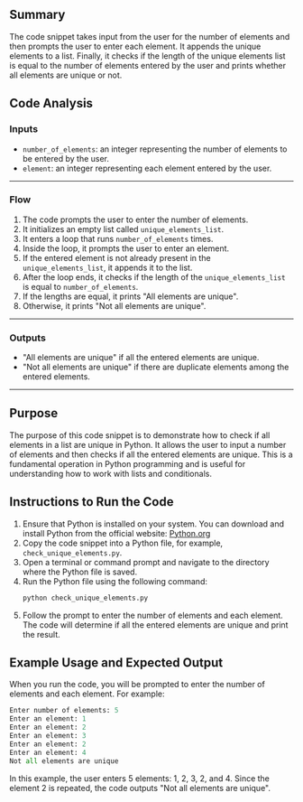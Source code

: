 ## Summary
The code snippet takes input from the user for the number of elements and then prompts the user to enter each element. It appends the unique elements to a list. Finally, it checks if the length of the unique elements list is equal to the number of elements entered by the user and prints whether all elements are unique or not.

## Code Analysis
### Inputs
- `number_of_elements`: an integer representing the number of elements to be entered by the user.
- `element`: an integer representing each element entered by the user.
___
### Flow
1. The code prompts the user to enter the number of elements.
2. It initializes an empty list called `unique_elements_list`.
3. It enters a loop that runs `number_of_elements` times.
4. Inside the loop, it prompts the user to enter an element.
5. If the entered element is not already present in the `unique_elements_list`, it appends it to the list.
6. After the loop ends, it checks if the length of the `unique_elements_list` is equal to `number_of_elements`.
7. If the lengths are equal, it prints "All elements are unique".
8. Otherwise, it prints "Not all elements are unique".
___
### Outputs
- "All elements are unique" if all the entered elements are unique.
- "Not all elements are unique" if there are duplicate elements among the entered elements.
___

## Purpose
The purpose of this code snippet is to demonstrate how to check if all elements in a list are unique in Python. It allows the user to input a number of elements and then checks if all the entered elements are unique. This is a fundamental operation in Python programming and is useful for understanding how to work with lists and conditionals.

## Instructions to Run the Code
1. Ensure that Python is installed on your system. You can download and install Python from the official website: [Python.org](https://www.python.org/)
2. Copy the code snippet into a Python file, for example, `check_unique_elements.py`.
3. Open a terminal or command prompt and navigate to the directory where the Python file is saved.
4. Run the Python file using the following command:
   ```bash
   python check_unique_elements.py
   ```
5. Follow the prompt to enter the number of elements and each element. The code will determine if all the entered elements are unique and print the result.

## Example Usage and Expected Output
When you run the code, you will be prompted to enter the number of elements and each element. For example:
```python
Enter number of elements: 5
Enter an element: 1
Enter an element: 2
Enter an element: 3
Enter an element: 2
Enter an element: 4
Not all elements are unique
```
In this example, the user enters 5 elements: 1, 2, 3, 2, and 4. Since the element 2 is repeated, the code outputs "Not all elements are unique".
